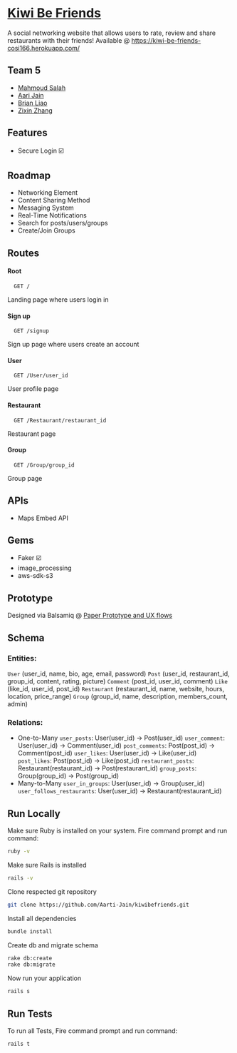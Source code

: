 # [Kiwi Be Friends](https://kiwi-be-friends-cosi166.herokuapp.com/)
A social networking website that allows users to rate, review and share restaurants with their friends!
Available @ https://kiwi-be-friends-cosi166.herokuapp.com/
## Team 5
- [Mahmoud Salah](https://www.github.com/MahmoudSalah02)
- [Aari Jain](https://www.github.com/Aarti-Jain)
- [Brian Liao](https://www.github.com/bliaowey)
- [Zixin Zhang](https://www.github.com/GodDamnGitHub)
## Features
- Secure Login :ballot_box_with_check:
## Roadmap
- Networking Element
- Content Sharing Method
- Messaging System
- Real-Time Notifications
- Search for posts/users/groups
- Create/Join Groups
## Routes
#### Root
```http
  GET /
```
Landing page where users login in
#### Sign up
```http
  GET /signup
```
Sign up page where users create an account
#### User
```http
  GET /User/user_id
```
User profile page
#### Restaurant
```http
  GET /Restaurant/restaurant_id
```
Restaurant page
#### Group
```http
  GET /Group/group_id
```
Group page
## APIs
- Maps Embed API
## Gems
- Faker :ballot_box_with_check:
- image_processing
- aws-sdk-s3
## Prototype
Designed via Balsamiq @ [Paper Prototype and UX flows](https://example.com)
## Schema
### Entities:
`User` (user_id, name, bio, age, email, password)
`Post` (user_id, restaurant_id, group_id, content, rating, picture)
`Comment` (post_id, user_id, comment)
`Like` (like_id, user_id, post_id)
`Restaurant` (restaurant_id, name, website, hours, location, price_range)
`Group` (group_id, name, description, members_count, admin)
### Relations:
- One-to-Many
`user_posts`: User(user_id) → Post(user_id)
`user_comment`: User(user_id) → Comment(user_id)
`post_comments`: Post(post_id) → Comment(post_id)
`user_likes`: User(user_id) → Like(user_id)
`post_likes`: Post(post_id) → Like(post_id)
`restaurant_posts`: Restaurant(restaurant_id) → Post(restaurant_id)
`group_posts`: Group(group_id) → Post(group_id)
- Many-to-Many
`user_in_groups`: User(user_id) → Group(user_id)
`user_follows_restaurants`: User(user_id) → Restaurant(restaurant_id)
## Run Locally
Make sure Ruby is installed on your system. Fire command prompt and run command:
```bash
ruby -v
```
Make sure Rails is installed
```bash
rails -v
```
Clone respected git repository
```bash
git clone https://github.com/Aarti-Jain/kiwibefriends.git
```
Install all dependencies
```bash
bundle install
```
Create db and migrate schema
```bash
rake db:create
rake db:migrate
```
Now run your application
```bash
rails s
```
## Run Tests
To run all Tests, Fire command prompt and run command:
```bash
rails t
```